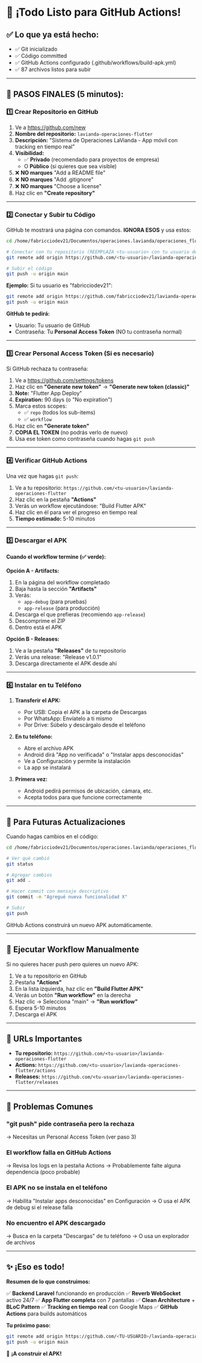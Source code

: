 # 🎉 ¡Todo Listo para GitHub Actions!

## ✅ Lo que ya está hecho:

- ✅ Git inicializado
- ✅ Código committed
- ✅ GitHub Actions configurado (.github/workflows/build-apk.yml)
- ✅ 87 archivos listos para subir

---

## 🚀 PASOS FINALES (5 minutos):

### 1️⃣ Crear Repositorio en GitHub

1. Ve a https://github.com/new
2. **Nombre del repositorio:** `lavianda-operaciones-flutter`
3. **Descripción:** "Sistema de Operaciones LaVianda - App móvil con tracking en tiempo real"
4. **Visibilidad:** 
   - ✅ **Privado** (recomendado para proyectos de empresa)
   - O **Público** (si quieres que sea visible)
5. ❌ **NO marques** "Add a README file"
6. ❌ **NO marques** "Add .gitignore"
7. ❌ **NO marques** "Choose a license"
8. Haz clic en **"Create repository"**

---

### 2️⃣ Conectar y Subir tu Código

GitHub te mostrará una página con comandos. **IGNORA ESOS** y usa estos:

```bash
cd /home/fabricciodev21/Documentos/operaciones.lavianda/operaciones_flutter

# Conectar con tu repositorio (REEMPLAZA <tu-usuario> con tu usuario de GitHub)
git remote add origin https://github.com/<tu-usuario>/lavianda-operaciones-flutter.git

# Subir el código
git push -u origin main
```

**Ejemplo:**
Si tu usuario es "fabricciodev21":
```bash
git remote add origin https://github.com/fabricciodev21/lavianda-operaciones-flutter.git
git push -u origin main
```

**GitHub te pedirá:**
- Usuario: Tu usuario de GitHub
- Contraseña: Tu **Personal Access Token** (NO tu contraseña normal)

---

### 3️⃣ Crear Personal Access Token (Si es necesario)

Si GitHub rechaza tu contraseña:

1. Ve a https://github.com/settings/tokens
2. Haz clic en **"Generate new token"** → **"Generate new token (classic)"**
3. **Note:** "Flutter App Deploy"
4. **Expiration:** 90 days (o "No expiration")
5. Marca estos scopes:
   - ✅ `repo` (todos los sub-items)
   - ✅ `workflow`
6. Haz clic en **"Generate token"**
7. **COPIA EL TOKEN** (no podrás verlo de nuevo)
8. Usa ese token como contraseña cuando hagas `git push`

---

### 4️⃣ Verificar GitHub Actions

Una vez que hagas `git push`:

1. Ve a tu repositorio: `https://github.com/<tu-usuario>/lavianda-operaciones-flutter`
2. Haz clic en la pestaña **"Actions"**
3. Verás un workflow ejecutándose: "Build Flutter APK"
4. Haz clic en él para ver el progreso en tiempo real
5. **Tiempo estimado:** 5-10 minutos

---

### 5️⃣ Descargar el APK

#### Cuando el workflow termine (✅ verde):

**Opción A - Artifacts:**
1. En la página del workflow completado
2. Baja hasta la sección **"Artifacts"**
3. Verás:
   - `app-debug` (para pruebas)
   - `app-release` (para producción)
4. Descarga el que prefieras (recomiendo `app-release`)
5. Descomprime el ZIP
6. Dentro está el APK

**Opción B - Releases:**
1. Ve a la pestaña **"Releases"** de tu repositorio
2. Verás una release: "Release v1.0.1"
3. Descarga directamente el APK desde ahí

---

### 6️⃣ Instalar en tu Teléfono

1. **Transferir el APK:**
   - Por USB: Copia el APK a la carpeta de Descargas
   - Por WhatsApp: Envíatelo a ti mismo
   - Por Drive: Súbelo y descárgalo desde el teléfono

2. **En tu teléfono:**
   - Abre el archivo APK
   - Android dirá "App no verificada" o "Instalar apps desconocidas"
   - Ve a Configuración y permite la instalación
   - La app se instalará

3. **Primera vez:**
   - Android pedirá permisos de ubicación, cámara, etc.
   - Acepta todos para que funcione correctamente

---

## 🔄 Para Futuras Actualizaciones

Cuando hagas cambios en el código:

```bash
cd /home/fabricciodev21/Documentos/operaciones.lavianda/operaciones_flutter

# Ver qué cambió
git status

# Agregar cambios
git add .

# Hacer commit con mensaje descriptivo
git commit -m "Agregué nueva funcionalidad X"

# Subir
git push
```

GitHub Actions construirá un nuevo APK automáticamente.

---

## 🎯 Ejecutar Workflow Manualmente

Si no quieres hacer push pero quieres un nuevo APK:

1. Ve a tu repositorio en GitHub
2. Pestaña **"Actions"**
3. En la lista izquierda, haz clic en **"Build Flutter APK"**
4. Verás un botón **"Run workflow"** en la derecha
5. Haz clic → Selecciona "main" → **"Run workflow"**
6. Espera 5-10 minutos
7. Descarga el APK

---

## 📱 URLs Importantes

- **Tu repositorio:** `https://github.com/<tu-usuario>/lavianda-operaciones-flutter`
- **Actions:** `https://github.com/<tu-usuario>/lavianda-operaciones-flutter/actions`
- **Releases:** `https://github.com/<tu-usuario>/lavianda-operaciones-flutter/releases`

---

## 🐛 Problemas Comunes

### "git push" pide contraseña pero la rechaza
→ Necesitas un Personal Access Token (ver paso 3)

### El workflow falla en GitHub Actions
→ Revisa los logs en la pestaña Actions
→ Probablemente falte alguna dependencia (poco probable)

### El APK no se instala en el teléfono
→ Habilita "Instalar apps desconocidas" en Configuración
→ O usa el APK de debug si el release falla

### No encuentro el APK descargado
→ Busca en la carpeta "Descargas" de tu teléfono
→ O usa un explorador de archivos

---

## ✨ ¡Eso es todo!

**Resumen de lo que construimos:**

✅ **Backend Laravel** funcionando en producción
✅ **Reverb WebSocket** activo 24/7
✅ **App Flutter completa** con 7 pantallas
✅ **Clean Architecture** + **BLoC Pattern**
✅ **Tracking en tiempo real** con Google Maps
✅ **GitHub Actions** para builds automáticos

**Tu próximo paso:**
```bash
git remote add origin https://github.com/<TU-USUARIO>/lavianda-operaciones-flutter.git
git push -u origin main
```

🚀 **¡A construir el APK!**
